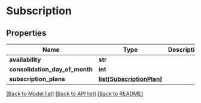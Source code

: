 # Subscription

## Properties
Name | Type | Description | Notes
------------ | ------------- | ------------- | -------------
**availability** | **str** |  | [optional] 
**consolidation_day_of_month** | **int** |  | [optional] 
**subscription_plans** | [**list[SubscriptionPlan]**](SubscriptionPlan.md) |  | [optional] 

[[Back to Model list]](../README.md#documentation-for-models) [[Back to API list]](../README.md#documentation-for-api-endpoints) [[Back to README]](../README.md)


